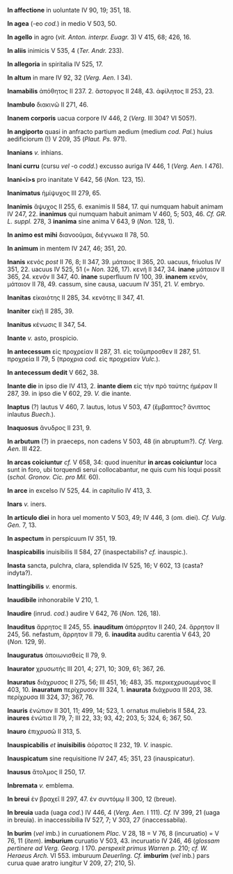 **In affectione** in uoluntate IV 90, 19; 351, 18.

**In agea** (-eo *cod.*) in medio V 503, 50.

**In agello** in agro (*vit. Anton. interpr. Euagr.* 3) V 415, 68;
426, 16.

**In aliis** inimicis V 535, 4 (*Ter. Andr.* 233).

**In allegoria** in spiritalia IV 525, 17.

**In altum** in mare IV 92, 32 (*Verg. Aen.* I 34).

**Inamabilis** ἀπόθητος II 237. 2. ἄστοργος II 248, 43. ἀφίλητος II 253,
23.

**Inambulo** διακινῶ II 271, 46.

**Inanem corporis** uacua corpore IV 446, 2 (*Verg.* III 304? VI 505?).

**In angiporto** quasi in anfracto partium aedium (medium *cod. Pal.*)
huius aedificiorum (!) V 209, 35 (*Plaut. Ps.* 971).

**Inanians** *v.* inhians.

**Inani curru** (cursu *vel* -o *codd.*) excusso auriga IV 446, 1
(*Verg. Aen.* I 476).

**Inani\<i\>s** pro inanitate V 642, 56 (*Non.* 123, 15).

**Inanimatus** ἡμίψυχος III 279, 65.

**Inanimis** ἄψυχος II 255, 6. exanimis II 584, 17. qui numquam habuit
animam IV 247, 22. **inanimus** qui numquam habuit animam V 460, 5; 503,
46. *Cf. GR. L. suppl.* 278, 3 **inanima** sine anima V 643, 9 (*Non.*
128, 1).

**In animo est mihi** διανοοῦμαι, διέγνωκα II 78, 50.

**In animum** in mentem IV 247, 46; 351, 20.

**Inanis** κενός *post* II 76, 8; II 347, 39. μάταιος II 365, 20.
uacuus, friuolus IV 351, 22. uacuus IV 525, 51 (= *Non.* 326, 17). κενή
II 347, 34. **inane** μάταιον II 365, 24. κενόν II 347, 40. **inane**
superfluum IV 100, 39. **inanem** κενόν, μάταιον II 78, 49. cassum, sine
causa, uacuum IV 351, 21. *V.* embryo.

**Inanitas** εἰκαιότης II 285, 34. κενότης II 347, 41.

**Inaniter** εἰκῇ II 285, 39.

**Inanitus** κένωσις II 347, 54.

**Inante** *v.* asto, prospicio.

**In antecessum** εἰς προχρείαν II 287, 31. εἰς τοὔμπροσθεν II 287, 51.
προχρεία II 79, 5 (προχρια *cod.* εἰς προχρείαν *Vulc.*).

**In antecessum dedit** V 662, 38.

**Inante die** in ipso die IV 413, 2. **inante diem** εἰς τὴν πρὸ ταύτης
ἡμέραν II 287, 39. in ipso die V 602, 29. *V.* die inante.

**Inaptus** (?) lautus V 460, 7. lautus, lotus V 503, 47 (ἔμβαπτος?
ἄνιπτος inlautus *Buech.*).

**Inaquosus** ἄνυδρος II 231, 9.

**In arbutum** (?) in praeceps, non cadens V 503, 48 (in abruptum?).
*Cf. Verg. Aen.* III 422.

**In arcas coiciuntur** *cf.* V 658, 34: quod inuenitur **in arcas
coiciuntur** loca sunt in foro, ubi torquendi serui collocabantur, ne
quis cum his loqui possit (*schol. Gronov. Cic. pro Mil.* 60).

**In arce** in excelso IV 525, 44. in capitulio IV 413, 3.

**Inars** *v.* iners.

**In articulo diei** in hora uel momento V 503, 49; IV 446, 3 (*om.*
diei). *Cf. Vulg. Gen.* 7, 13.

**In aspectum** in perspicuum IV 351, 19.

**Inaspicabilis** inuisibilis II 584, 27 (inaspectabilis? *cf.*
inauspic.).

**Inasta** sancta, pulchra, clara, splen­dida IV 525, 16; V 602, 13
(casta? indyta?).

**Inattingibilis** *v.* enormis.

**Inaudibile** inhonorabile V 210, 1.

**Inaudire** (inrud. *cod.*) audire V 642, 76 (*Non.* 126, 18).

**Inauditus** ἄρρητος II 245, 55. **inauditum** ἀπόρρητον II 240, 24.
ἄρρητον II 245, 56. nefastum, ἄρρητον II 79, 6. **inaudita** auditu
carentia V 643, 20 (*Non.* 129, 9).

**Inauguratus** ἀποιωνισθείς II 79, 9.

**Inaurator** χρυσωτής III 201, 4; 271, 10; 309, 61; 367, 26.

**Inauratus** διάχρυσος II 275, 56; III 451, 16; 483, 35.
περικεχρυσωμένος II 403, 10. **inauratum** περίχρυσον III 324, 1.
**inaurata** διάχρυσα III 203, 38. περίχρυσα III 324, 37; 367, 76.

**Inauris** ἐνώτιον II 301, 11; 499, 14; 523, 1. ornatus muliebris II
584, 23. **inaures** ἐνώτια II 79, 7; III 22, 33; 93, 42; 203, 5; 324,
6; 367, 50.

**Inauro** ἐπιχρυσῶ II 313, 5.

**Inauspicabilis** *et* **inuisibilis** ἀόρατος II 232, 19. *V.*
inaspic.

**Inauspicatum** sine requisitione IV 247, 45; 351, 23 (inauspicatur).

**Inausus** ἄτολμος II 250, 17.

**Inbremata** *v.* emblema.

**In breui** ἐν βραχεῖ II 297, 47. ἐν συντόμῳ II 300, 12 (breue).

**In breuia** uada (uaga *cod.*) IV 446, 4 (*Verg. Aen.* I 111). *Cf.*
IV 399, 21 (uaga in breuia). in inaccessibilia IV 527, 7; V 303, 27
(inaccessabila).

**In burim** (*vel* imb.) in curuationem *Plac.* V 28, 18 = V 76, 8
(incuruatio) = V 76, 11 (*item*). **imburium** curuatio V 503, 43.
incuruatio IV 246, 46 (*glos­sam pertinere ad Verg. Georg.* I 170.
*perspexit primus Warren p.* 210; *cf. W. Heraeus Arch.* VI 553.
imburuum *Deuerling. Cf.* **imburim** (*vel* inb.) pars curua quae
aratro iungitur V 209, 27; 210, 5).
